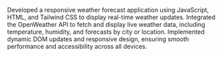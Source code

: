 Developed a responsive weather forecast application using JavaScript, HTML, and Tailwind CSS to display real-time weather updates.
Integrated the OpenWeather API to fetch and display live weather data, including temperature, humidity, and forecasts by city or location.
Implemented dynamic DOM updates and responsive design, ensuring smooth performance and accessibility across all devices.
